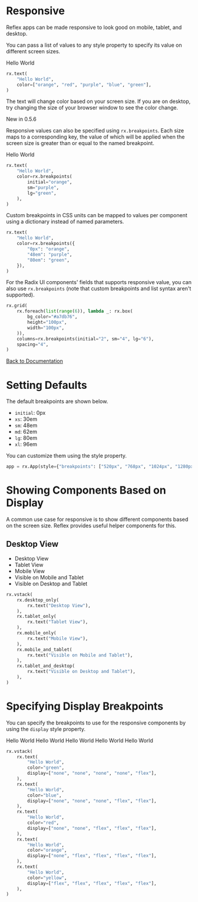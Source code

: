 # Responsive

Reflex apps can be made responsive to look good on mobile, tablet, and desktop.

You can pass a list of values to any style property to specify its value on different screen sizes.

Hello World

```python
rx.text(
    "Hello World",
    color=["orange", "red", "purple", "blue", "green"],
)
```

The text will change color based on your screen size. If you are on desktop, try changing the size of your browser window to see the color change.

New in 0.5.6

Responsive values can also be specified using `rx.breakpoints`. Each size maps to a corresponding key, the value of which will be applied when the screen size is greater than or equal to the named breakpoint.

Hello World

```python
rx.text(
    "Hello World",
    color=rx.breakpoints(
        initial="orange",
        sm="purple",
        lg="green",
    ),
)
```

Custom breakpoints in CSS units can be mapped to values per component using a dictionary instead of named parameters.

```python
rx.text(
    "Hello World",
    color=rx.breakpoints({
        "0px": "orange",
        "48em": "purple",
        "80em": "green",
    }),
)
```

For the Radix UI components' fields that supports responsive value, you can also use `rx.breakpoints` (note that custom breakpoints and list syntax aren't supported).

```python
rx.grid(
    rx.foreach(list(range(6)), lambda _: rx.box(
        bg_color="#a7db76",
        height="100px",
        width="100px",
    )),
    columns=rx.breakpoints(initial="2", sm="4", lg="6"),
    spacing="4",
)
```

[Back to Documentation](https://reflex.dev/docs/styling/responsive/#setting-defaults)

# Setting Defaults

The default breakpoints are shown below.

* `initial`: 0px
* `xs`: 30em
* `sm`: 48em
* `md`: 62em
* `lg`: 80em
* `xl`: 96em

You can customize them using the style property.

```python
app = rx.App(style={"breakpoints": ["520px", "768px", "1024px", "1280px", "1640px"]})
```

# Showing Components Based on Display

A common use case for responsive is to show different components based on the screen size. Reflex provides useful helper components for this.

## Desktop View
- Desktop View
- Tablet View
- Mobile View
- Visible on Mobile and Tablet
- Visible on Desktop and Tablet

```python
rx.vstack(
    rx.desktop_only(
        rx.text("Desktop View"),
    ),
    rx.tablet_only(
        rx.text("Tablet View"),
    ),
    rx.mobile_only(
        rx.text("Mobile View"),
    ),
    rx.mobile_and_tablet(
        rx.text("Visible on Mobile and Tablet"),
    ),
    rx.tablet_and_desktop(
        rx.text("Visible on Desktop and Tablet"),
    ),
)
```

# Specifying Display Breakpoints

You can specify the breakpoints to use for the responsive components by using the `display` style property.

Hello World
Hello World
Hello World
Hello World
Hello World

```python
rx.vstack(
    rx.text(
        "Hello World",
        color="green",
        display=["none", "none", "none", "none", "flex"],
    ),
    rx.text(
        "Hello World",
        color="blue",
        display=["none", "none", "none", "flex", "flex"],
    ),
    rx.text(
        "Hello World",
        color="red",
        display=["none", "none", "flex", "flex", "flex"],
    ),
    rx.text(
        "Hello World",
        color="orange",
        display=["none", "flex", "flex", "flex", "flex"],
    ),
    rx.text(
        "Hello World",
        color="yellow",
        display=["flex", "flex", "flex", "flex", "flex"],
    ),
)
```